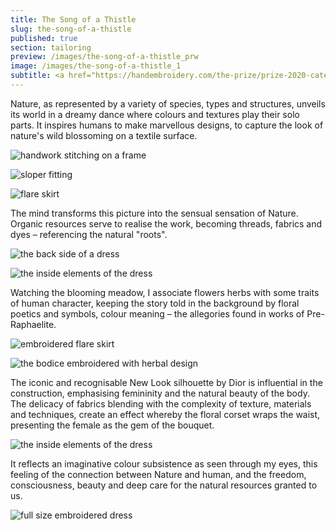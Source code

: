 ```yaml
---
title: The Song of a Thistle
slug: the-song-of-a-thistle
published: true
section: tailoring
preview: /images/the-song-of-a-thistle_prw
image: /images/the-song-of-a-thistle_1
subtitle: <a href="https://handembroidery.com/the-prize/prize-2020-categories/open-fashion-category/masha-reprintseva/" target="_blank" rel="noopener noreferrer">Aworded with Hand &amp; Lock Prize for Embroidery 2020</a><a href="https://coinstreet.org/whats-on/hand-lock-prize-embroidery-presents-embroidered-arts" target="_blank" rel="noopener noreferrer">Embroidered Arts Exhibition</a>
---
```


Nature, as represented by a variety of species, types and structures, unveils its world in a dreamy dance where colours and textures play their solo parts. It inspires humans to make marvellous designs, to capture the look of nature's wild blossoming on a textile surface.

![handwork stitching on a frame](/images/the-song-of-a-thistle_2)

![sloper fitting](/images/the-song-of-a-thistle_3)

![flare skirt](/images/the-song-of-a-thistle_4)

The mind transforms this picture into the sensual sensation of Nature. Organic resources serve to realise the work, becoming threads, fabrics and dyes – referencing the natural "roots".

![the back side of a dress](/images/the-song-of-a-thistle_5)

![the inside elements of the dress](/images/the-song-of-a-thistle_6)

Watching the blooming meadow, I associate flowers herbs with some traits of human character, keeping the story told in the background by floral poetics and symbols, colour meaning – the allegories found in works of Pre-Raphaelite.

![embroidered flare skirt](/images/the-song-of-a-thistle_7)

![the bodice embroidered with herbal design](/images/the-song-of-a-thistle_8)

The iconic and recognisable New Look silhouette by Dior is influential in the construction, emphasising femininity and the natural beauty of the body. The delicacy of fabrics blending with the complexity of texture, materials and techniques, create an effect whereby the floral corset wraps the waist, presenting the female as the gem of the bouquet.

![the inside elements of the dress](/images/the-song-of-a-thistle_9)

It reflects an imaginative colour subsistence as seen through my eyes, this feeling of the connection between Nature and human, and the freedom, consciousness, beauty and deep care for the natural resources granted to us.

![full size embroidered dress](/images/the-song-of-a-thistle_10)
